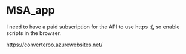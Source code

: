 # MSA_app

I need to have a paid subscription for the API to use https :(, so enable scripts in the browser.

https://converteroo.azurewebsites.net/
